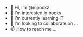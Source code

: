 - 👋 Hi, I’m @mjrockz
- 👀 I’m interested in books
- 🌱 I’m currently learning IT
- 💞️ I’m looking to collaborate on ...
- 📫 How to reach me ...

<!---
mjrockz/mjrockz is a ✨ special ✨ repository because its `README.md` (this file) appears on your GitHub profile.
You can click the Preview link to take a look at your changes.
--->
